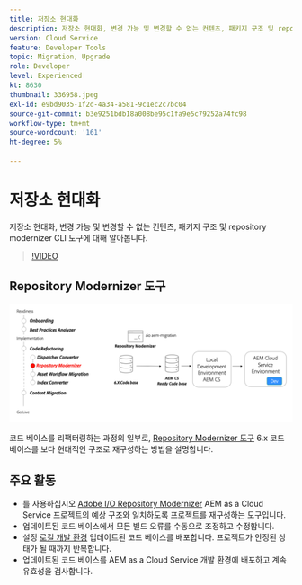 ```yaml
---
title: 저장소 현대화
description: 저장소 현대화, 변경 가능 및 변경할 수 없는 컨텐츠, 패키지 구조 및 repository modernizer CLI 도구에 대해 알아봅니다.
version: Cloud Service
feature: Developer Tools
topic: Migration, Upgrade
role: Developer
level: Experienced
kt: 8630
thumbnail: 336958.jpeg
exl-id: e9bd9035-1f2d-4a34-a581-9c1ec2c7bc04
source-git-commit: b3e9251bdb18a008be95c1fa9e5c79252a74fc98
workflow-type: tm+mt
source-wordcount: '161'
ht-degree: 5%

---
```


# 저장소 현대화

저장소 현대화, 변경 가능 및 변경할 수 없는 컨텐츠, 패키지 구조 및 repository modernizer CLI 도구에 대해 알아봅니다.

>[!VIDEO](https://video.tv.adobe.com/v/336958?quality=12&learn=on)

## Repository Modernizer 도구

![저장소 현대화 도구](./assets/repository-modernizer.png)

코드 베이스를 리팩터링하는 과정의 일부로, [Repository Modernizer 도구](https://experienceleague.adobe.com/docs/experience-manager-cloud-service/moving/refactoring-tools/repo-modernizer.html) 6.x 코드 베이스를 보다 현대적인 구조로 재구성하는 방법을 설명합니다.

## 주요 활동

* 를 사용하십시오 [Adobe I/O Repository Modernizer](https://github.com/adobe/aio-cli-plugin-aem-cloud-service-migration#command-aio-aem-migrationrepository-modernizer) AEM as a Cloud Service 프로젝트의 예상 구조와 일치하도록 프로젝트를 재구성하는 도구입니다.
* 업데이트된 코드 베이스에서 모든 빌드 오류를 수동으로 조정하고 수정합니다.
* 설정 [로컬 개발 환경](https://experienceleague.adobe.com/docs/experience-manager-learn/cloud-service/local-development-environment-set-up/overview.html?lang=ko-KR) 업데이트된 코드 베이스를 배포합니다. 프로젝트가 안정된 상태가 될 때까지 반복합니다.
* 업데이트된 코드 베이스를 AEM as a Cloud Service 개발 환경에 배포하고 계속 유효성을 검사합니다.
